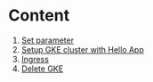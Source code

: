# Content
1. [Set parameter](https://github.com/adithaha/gcp-tutorial/blob/main/common/parameter.md)
2. [Setup GKE cluster with Hello App](https://github.com/adithaha/gcp-tutorial/blob/main/gke/simple.md)
3. [Ingress](https://github.com/adithaha/gcp-tutorial/blob/main/gke/ingress.md)
4. [Delete GKE](https://github.com/adithaha/gcp-tutorial/blob/main/gke/delete.md)
